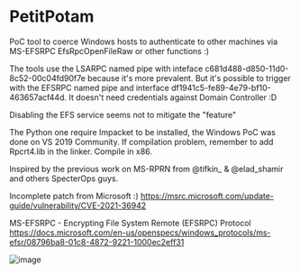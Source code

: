 # PetitPotam

PoC tool to coerce Windows hosts to authenticate to other machines via MS-EFSRPC EfsRpcOpenFileRaw or other functions :)

The tools use the LSARPC named pipe with inteface c681d488-d850-11d0-8c52-00c04fd90f7e because it's more prevalent. But it's possible to trigger with the EFSRPC named pipe and interface df1941c5-fe89-4e79-bf10-463657acf44d. It doesn't need credentials against Domain Controller :D

Disabling the EFS service seems not to mitigate the "feature"

The Python one require Impacket to be installed, the Windows PoC was done on VS 2019 Community.
If compilation problem, remember to add Rpcrt4.lib in the linker. Compile in x86.

Inspired by the previous work on MS-RPRN from @tifkin_ & @elad_shamir and others SpecterOps guys.

Incomplete patch from Microsoft :) https://msrc.microsoft.com/update-guide/vulnerability/CVE-2021-36942

MS-EFSRPC - Encrypting File System Remote (EFSRPC) Protocol
https://docs.microsoft.com/en-us/openspecs/windows_protocols/ms-efsr/08796ba8-01c8-4872-9221-1000ec2eff31

![image](https://user-images.githubusercontent.com/20562821/126829486-3c6fa938-6e6c-4c61-ace5-74c99f16bccf.png)

